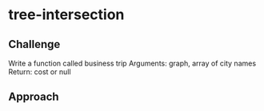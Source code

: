 # tree-intersection



## Challenge

Write a function called business trip
Arguments: graph, array of city names
Return: cost or null

## Approach
